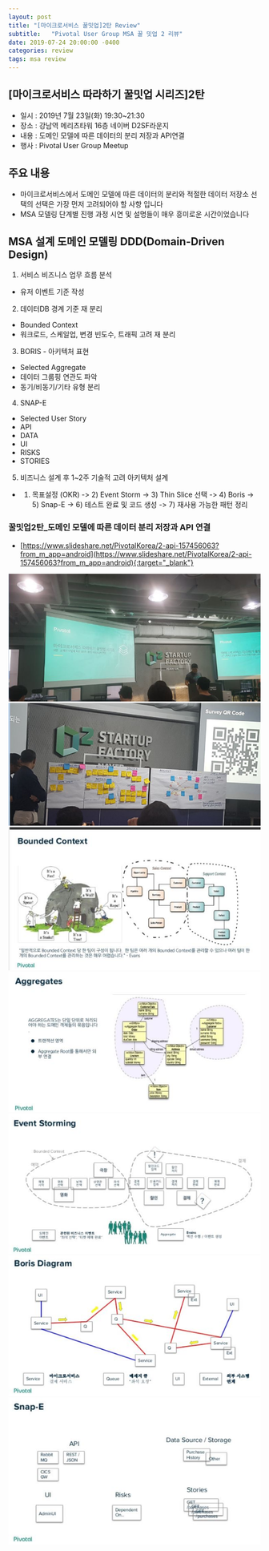 ```yaml
---
layout: post
title: "[마이크로서비스 꿀밋업]2탄 Review"
subtitle:   "Pivotal User Group MSA 꿀 밋업 2 리뷰"
date: 2019-07-24 20:00:00 -0400
categories: review
tags: msa review
---
```


## [마이크로서비스 따라하기 꿀밋업 시리즈]2탄 
- 일시 : 2019년 7월 23일(화) 19:30~21:30
- 장소 : 강남역 메리츠타워 16층 네이버 D2SF라운지
- 내용 : 도메인 모델에 따른 데이터의 분리 저장과 API연결
- 행사 : Pivotal User Group Meetup

## 주요 내용
- 마이크로서비스에서 도메인 모델에 따른 데이터의 분리와 적절한 데이터 저장소 선택의 선택은 가장 먼저 고려되어야 할 사항 입니다
- MSA 모델링 단계별 진행 과정 시연 및 설명들이 매우 흥미로운 시간이었습니다

## MSA 설계 도메인 모델링 DDD(Domain-Driven Design)
1. 서비스 비즈니스 업무 흐름 분석
- 유저 이벤트 기준 작성
2. 데이터DB 경계 기준 재 분리
- Bounded Context
- 워크로드, 스케일업, 변경 빈도수, 트래픽 고려 재 분리
3. BORIS - 아키텍처 표현
- Selected Aggregate
- 데이터 그룹핑 연관도 파악
- 동기/비동기/기타 유형 분리
4. SNAP-E
- Selected User Story
- API
- DATA
- UI
- RISKS
- STORIES
5. 비즈니스 설계 후 1~2주 기술적 고려 아키텍처 설계

- 1) 목표설정 (OKR) -> 2) Event Storm -> 3) Thin Slice 선택 -> 4) Boris -> 5) Snap-E -> 6) 테스트 완료 및 코드 생성 -> 7) 재사용 가능한 패턴 정리

### 꿀밋업2탄_도메인 모델에 따른 데이터 분리 저장과 API 연결
- [https://www.slideshare.net/PivotalKorea/2-api-157456063?from_m_app=android](https://www.slideshare.net/PivotalKorea/2-api-157456063?from_m_app=android){:target="_blank"}

![img7](/assets/img/post/msa/ddd/img7.jpg)
![img6](/assets/img/post/msa/ddd/img6.jpg)
![img1](/assets/img/post/msa/ddd/img1.jpg)
![img2](/assets/img/post/msa/ddd/img2.jpg)
![img3](/assets/img/post/msa/ddd/img3.jpg)
![img4](/assets/img/post/msa/ddd/img4.jpg)
![img5](/assets/img/post/msa/ddd/img5.jpg)
